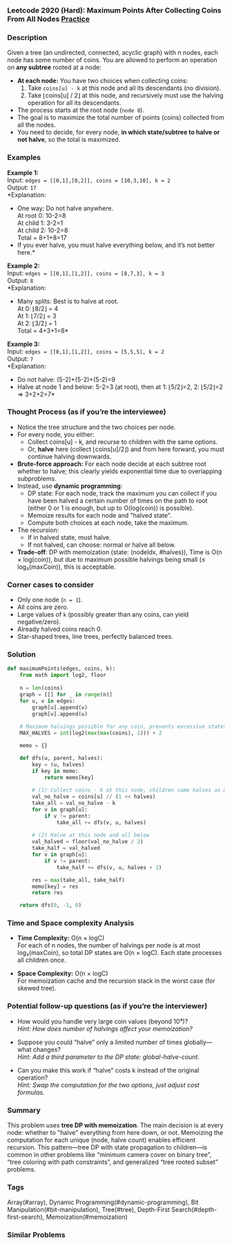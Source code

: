 ### Leetcode 2920 (Hard): Maximum Points After Collecting Coins From All Nodes [Practice](https://leetcode.com/problems/maximum-points-after-collecting-coins-from-all-nodes)

### Description  
Given a tree (an undirected, connected, acyclic graph) with n nodes, each node has some number of coins. You are allowed to perform an operation on **any subtree** rooted at a node:
- **At each node:** You have two choices when collecting coins:
    1. Take `coins[u] - k` at this node and all its descendants (no division).
    2. Take ⌊coins[u] / 2⌋ at this node, and recursively must use the halving operation for all its descendants.
- The process starts at the root node (`node 0`).
- The goal is to maximize the total number of points (coins) collected from all the nodes.
- You need to decide, for every node, **in which state/subtree to halve or not halve**, so the total is maximized.

### Examples  

**Example 1:**  
Input: `edges = [[0,1],[0,2]], coins = [10,3,10], k = 2`  
Output: `17`  
*Explanation:  
- One way: Do not halve anywhere.  
  At root 0: 10-2=8  
  At child 1: 3-2=1  
  At child 2: 10-2=8  
  Total = 8+1+8=17  
- If you ever halve, you must halve everything below, and it’s not better here.*

**Example 2:**  
Input: `edges = [[0,1],[1,2]], coins = [8,7,3], k = 3`  
Output: `8`  
*Explanation:  
- Many splits: Best is to halve at root.  
  At 0: ⌊8/2⌋ = 4  
  At 1: ⌊7/2⌋ = 3  
  At 2: ⌊3/2⌋ = 1  
  Total = 4+3+1=8*

**Example 3:**  
Input: `edges = [[0,1],[1,2]], coins = [5,5,5], k = 2`  
Output: `7`  
*Explanation:  
- Do not halve: (5-2)+(5-2)+(5-2)=9  
- Halve at node 1 and below: 5-2=3 (at root), then at 1: ⌊5/2⌋=2, 2: ⌊5/2⌋=2 ⇒ 3+2+2=7*


### Thought Process (as if you’re the interviewee)  
- Notice the tree structure and the two choices per node.
- For every node, you either:
    - Collect coins[u] - k, and recurse to children with the same options.
    - Or, **halve** here (collect ⌊coins[u]/2⌋) and from here forward, you must continue halving downwards.
- **Brute-force approach:** For each node decide at each subtree root whether to halve; this clearly yields exponential time due to overlapping subproblems.
- Instead, use **dynamic programming**:
    - DP state: For each node, track the maximum you can collect if you have been halved a certain number of times on the path to root (either 0 or 1 is enough, but up to O(log(coin)) is possible).
    - Memoize results for each node and "halved state".
    - Compute both choices at each node, take the maximum.
- The recursion:
    - If in halved state, must halve.
    - If not halved, can choose: normal or halve all below.
- **Trade-off**: DP with memoization (state: (nodeIdx, #halves)), Time is O(n × log(coin)), but due to maximum possible halvings being small (≤ log₂(maxCoin)), this is acceptable.

### Corner cases to consider  
- Only one node (`n = 1`).
- All coins are zero.
- Large values of `k` (possibly greater than any coins, can yield negative/zero).
- Already halved coins reach 0.
- Star-shaped trees, line trees, perfectly balanced trees.

### Solution

```python
def maximumPoints(edges, coins, k):
    from math import log2, floor
    
    n = len(coins)
    graph = [[] for _ in range(n)]
    for u, v in edges:
        graph[u].append(v)
        graph[v].append(u)
        
    # Maximum halvings possible for any coin, prevents excessive states
    MAX_HALVES = int(log2(max(max(coins), 1))) + 2

    memo = {}

    def dfs(u, parent, halves):
        key = (u, halves)
        if key in memo:
            return memo[key]
            
        # (1) Collect coins - k at this node, children same halves as me
        val_no_halve = coins[u] // (1 << halves)
        take_all = val_no_halve - k
        for v in graph[u]:
            if v != parent:
                take_all += dfs(v, u, halves)
        
        # (2) Halve at this node and all below
        val_halved = floor(val_no_halve / 2)
        take_half = val_halved
        for v in graph[u]:
            if v != parent:
                take_half += dfs(v, u, halves + 1)

        res = max(take_all, take_half)
        memo[key] = res
        return res

    return dfs(0, -1, 0)
```

### Time and Space complexity Analysis  

- **Time Complexity:** O(n × logC)  
  For each of n nodes, the number of halvings per node is at most log₂(maxCoin), so total DP states are O(n × logC). Each state processes all children once.

- **Space Complexity:** O(n × logC)  
  For memoization cache and the recursion stack in the worst case (for skewed tree).

### Potential follow-up questions (as if you’re the interviewer)  

- How would you handle very large coin values (beyond 10⁴)?  
  *Hint: How does number of halvings affect your memoization?*

- Suppose you could “halve” only a limited number of times globally—what changes?  
  *Hint: Add a third parameter to the DP state: global-halve-count.*

- Can you make this work if “halve” costs k instead of the original operation?  
  *Hint: Swap the computation for the two options, just adjust cost formulas.*

### Summary
This problem uses **tree DP with memoization**. The main decision is at every node: whether to "halve" everything from here down, or not. Memoizing the computation for each unique (node, halve count) enables efficient recursion. This pattern—tree DP with state propagation to children—is common in other problems like “minimum camera cover on binary tree”, “tree coloring with path constraints”, and generalized “tree rooted subset” problems.

### Tags
Array(#array), Dynamic Programming(#dynamic-programming), Bit Manipulation(#bit-manipulation), Tree(#tree), Depth-First Search(#depth-first-search), Memoization(#memoization)

### Similar Problems
